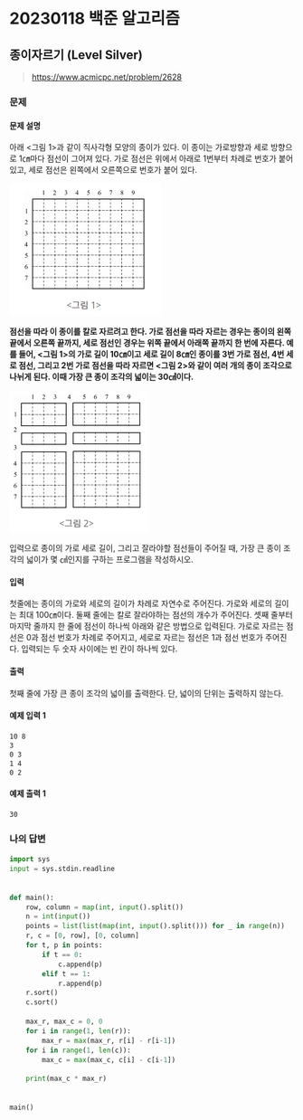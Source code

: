 # 20230118 백준 알고리즘

## 종이자르기 (Level Silver)
> https://www.acmicpc.net/problem/2628

### 문제

#### 문제 설명
아래 <그림 1>과 같이 직사각형 모양의 종이가 있다. 이 종이는 가로방향과 세로 방향으로 1㎝마다 점선이 그어져 있다. 가로 점선은 위에서 아래로 1번부터 차례로 번호가 붙어 있고, 세로 점선은 왼쪽에서 오른쪽으로 번호가 붙어 있다.

![](image/img_3.png)

**점선을 따라 이 종이를 칼로 자르려고 한다. 가로 점선을 따라 자르는 경우는 종이의 왼쪽 끝에서 오른쪽 끝까지, 세로 점선인 경우는 위쪽 끝에서 아래쪽 끝까지 한 번에 자른다. 예를 들어, <그림 1>의 가로 길이 10㎝이고 세로 길이 8㎝인 종이를 3번 가로 점선, 4번 세로 점선, 그리고 2번 가로 점선을 따라 자르면 <그림 2>와 같이 여러 개의 종이 조각으로 나뉘게 된다. 이때 가장 큰 종이 조각의 넓이는 30㎠이다.**

![](image/img_4.png)

입력으로 종이의 가로 세로 길이, 그리고 잘라야할 점선들이 주어질 때, 가장 큰 종이 조각의 넓이가 몇 ㎠인지를 구하는 프로그램을 작성하시오.

#### 입력
첫줄에는 종이의 가로와 세로의 길이가 차례로 자연수로 주어진다. 가로와 세로의 길이는 최대 100㎝이다. 둘째 줄에는 칼로 잘라야하는 점선의 개수가 주어진다. 셋째 줄부터 마지막 줄까지 한 줄에 점선이 하나씩 아래와 같은 방법으로 입력된다. 가로로 자르는 점선은 0과 점선 번호가 차례로 주어지고, 세로로 자르는 점선은 1과 점선 번호가 주어진다. 입력되는 두 숫자 사이에는 빈 칸이 하나씩 있다.

#### 출력
첫째 줄에 가장 큰 종이 조각의 넓이를 출력한다. 단, 넓이의 단위는 출력하지 않는다.

#### 예제 입력 1
```
10 8
3
0 3
1 4
0 2
```

#### 예제 출력 1
```
30
```

### 나의 답변
```python
import sys
input = sys.stdin.readline


def main():
    row, column = map(int, input().split())
    n = int(input())
    points = list(list(map(int, input().split())) for _ in range(n))
    r, c = [0, row], [0, column]
    for t, p in points:
        if t == 0:
            c.append(p)
        elif t == 1:
            r.append(p)
    r.sort()
    c.sort()

    max_r, max_c = 0, 0
    for i in range(1, len(r)):
        max_r = max(max_r, r[i] - r[i-1])
    for i in range(1, len(c)):
        max_c = max(max_c, c[i] - c[i-1])

    print(max_c * max_r)


main()
```